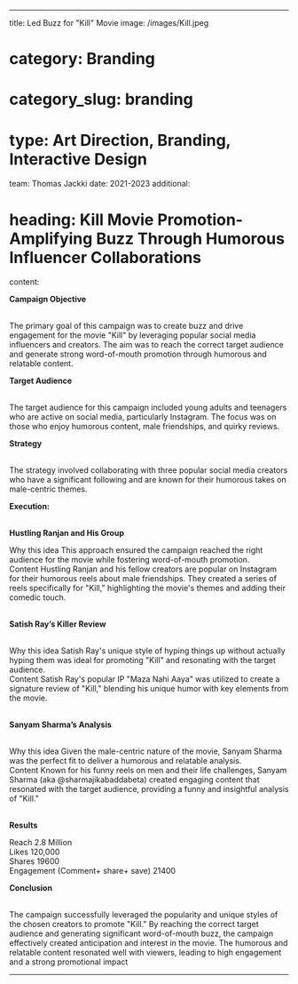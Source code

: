 ---
title: Led Buzz for "Kill" Movie
image: /images/Kill.jpeg
# category: Branding
# category_slug: branding
# type: Art Direction, Branding, Interactive Design
team: Thomas Jackki
date: 2021-2023
additional:
  # heading: Kill Movie Promotion- Amplifying Buzz Through Humorous Influencer Collaborations
  content: 
    <p><strong>Campaign Objective</strong></p>
    <p><br>The primary goal of this campaign was to create buzz and drive engagement for the movie "Kill" by leveraging popular social media influencers and creators. The aim was to reach the correct target audience and generate strong word-of-mouth promotion through humorous and relatable content.</p>
    <p><strong>Target Audience</strong></p>
    <p><br>The target audience for this campaign included young adults and teenagers who are active on social media, particularly Instagram. The focus was on those who enjoy humorous content, male friendships, and quirky reviews.</p>
    <p><strong>Strategy</strong></p>
    <p><br>The strategy involved collaborating with three popular social media creators who have a significant following and are known for their humorous takes on male-centric themes.</p>
    <p><strong>Execution:</strong></p>
    <p><br><strong>Hustling Ranjan and His Group</strong><br></p>
    <p>
    Why this idea This approach ensured the campaign reached the right audience for the movie while fostering word-of-mouth promotion.<br>Content Hustling Ranjan and his fellow creators are popular on Instagram for their humorous reels about male friendships. They created a series of reels specifically for "Kill," highlighting the movie's themes and adding their comedic touch.</p>
    <p><br><strong>Satish Ray&rsquo;s Killer Review</strong></p>
    <p><br>Why this idea Satish Ray's unique style of hyping things up without actually hyping them was ideal for promoting "Kill" and resonating with the target audience.<br>Content Satish Ray's popular IP "Maza Nahi Aaya" was utilized to create a signature review of "Kill," blending his unique humor with key elements from the movie.</p>
    <p><br><strong>Sanyam Sharma&rsquo;s Analysis</strong></p>
    <p><br>Why this idea Given the male-centric nature of the movie, Sanyam Sharma was the perfect fit to deliver a humorous and relatable analysis.<br>Content Known for his funny reels on men and their life challenges, Sanyam Sharma (aka @sharmajikabaddabeta) created engaging content that resonated with the target audience, providing a funny and insightful analysis of "Kill."</p>
    <p><br><strong>Results</strong></p>
    <p>Reach 2.8 Million<br>Likes 120,000<br>Shares 19600<br>Engagement (Comment+ share+ save)  21400</p>
    <p><strong>Conclusion</strong></p>
    <p><br>The campaign successfully leveraged the popularity and unique styles of the chosen creators to promote "Kill." By reaching the correct target audience and generating significant word-of-mouth buzz, the campaign effectively created anticipation and interest in the movie. The humorous and relatable content resonated well with viewers, leading to high engagement and a strong promotional impact</p>

   

   ---